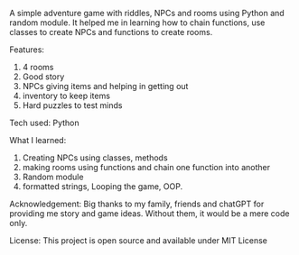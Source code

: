 A simple adventure game with riddles, NPCs and rooms using Python and random module. It helped me in learning how to chain functions, use classes to create NPCs and functions to create rooms.

Features:
1. 4 rooms
2. Good story
3. NPCs giving items and helping in getting out
4. inventory to keep items
5. Hard puzzles to test minds

Tech used:
Python

What I learned:
1. Creating NPCs using classes, methods
2. making rooms using functions and chain one function into another
3. Random module
4. formatted strings, Looping the game, OOP.

Acknowledgement:
Big thanks to my family, friends and chatGPT for providing me story and game ideas. Without them, it would be a mere code only.

License:
This project is open source and available under MIT License